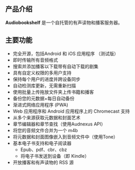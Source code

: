 ## 产品介绍

**Audiobookshelf** 是一个自托管的有声读物和播客服务器。

## 主要功能

- 完全开源，包括Android 和 iOS 应用程序 （测试版）
- 即时传输所有音频格式
- 搜索并添加播客以下载带有自动下载的剧集
- 具有自定义权限的多用户支持
- 保持每个用户的进度并跨设备同步
- 自动检测库更新，无需重新扫描
- 使用批量上传拖放文件夹上传书籍和播客
- 备份您的元数据+每日自动备份
- 渐进式网络应用程序 (PWA)
- Web 应用程序和 Android 应用程序上的 Chromecast 支持
- 从多个来源获取元数据和封面艺术
- 章节编辑器和章节查找（使用Audnexus API）
- 将您的音频文件合并为一个 m4b
- 将元数据和封面图像嵌入到音频文件中（使用Tone）
- 基本电子书支持和电子阅读器
  - Epub、pdf、cbr、cbz
  - 将电子书发送到设备（即 Kindle）
- 开放播客和有声读物的 RSS 源
